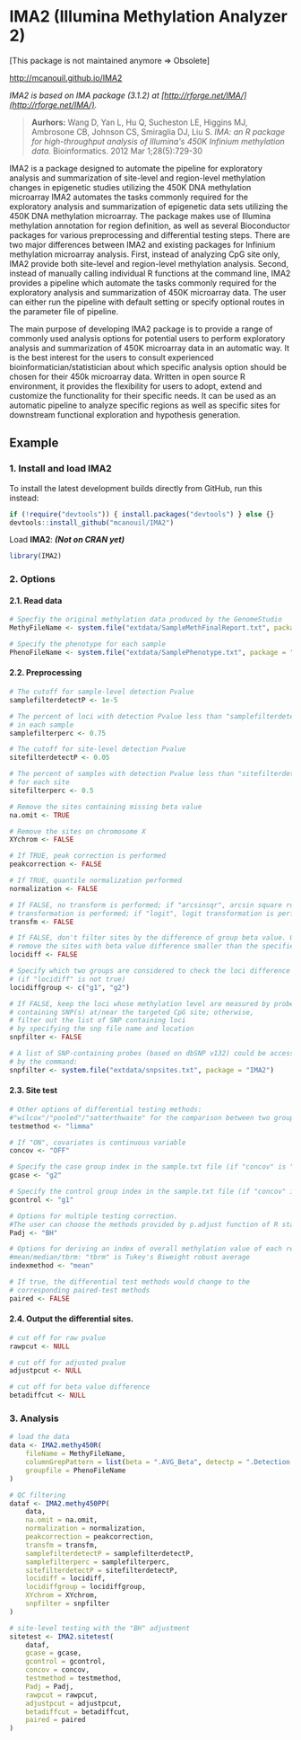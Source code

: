 IMA2 (Illumina Methylation Analyzer 2)
======================================

[This package is not maintained anymore => Obsolete]

http://mcanouil.github.io/IMA2

*IMA2 is based on IMA package (3.1.2) at [http://rforge.net/IMA/](http://rforge.net/IMA/).*

>**Aurhors:**
>Wang D, Yan L, Hu Q, Sucheston LE, Higgins MJ, Ambrosone CB, Johnson CS, Smiraglia DJ, Liu S.
>*IMA: an R package for high-throughput analysis of Illumina's 450K Infinium methylation data.*
>Bioinformatics. 2012 Mar 1;28(5):729-30


IMA2 is a package designed to automate the pipeline for exploratory analysis and summarization of site-level and region-level methylation changes in epigenetic studies utilizing the 450K DNA methylation microarray
IMA2 automates the tasks commonly required for the exploratory analysis and summarization of epigenetic data sets utilizing the 450K DNA methylation microarray. The package makes use of Illumina methylation annotation for region definition, as well as several Bioconductor packages for various preprocessing and differential testing steps. There are two major differences between IMA2 and existing packages for Infinium methylation microarray analysis. First, instead of analyzing CpG site only, IMA2 provide both site-level and region-level methylation analysis. Second, instead of manually calling individual R functions at the command line, IMA2 provides a pipeline which automate the tasks commonly required for the exploratory analysis and summarization of 450K microarray data. The user can either run the pipeline with default setting or specify optional routes in the parameter file of pipeline.

The main purpose of developing IMA2 package is to provide a range of commonly used analysis options for potential users to perform exploratory analysis and summarization of 450K microarray data in an automatic way. It is the best interest for the users to consult experienced bioinformatician/statistician about which specific analysis option should be chosen for their 450k microarray data. Written in open source R environment, it provides the flexibility for users to adopt, extend and customize the functionality for their specific needs. It can be used as an automatic pipeline to analyze specific regions as well as specific sites for downstream functional exploration and hypothesis generation.



## Example
### 1. Install and load IMA2
To install the latest development builds directly from GitHub, run this instead:
```r
if (!require("devtools")) { install.packages("devtools") } else {}
devtools::install_github("mcanouil/IMA2")
```
Load **IMA2**: ***(Not on CRAN yet)***
```r
library(IMA2)
```

### 2. Options
#### 2.1. Read data
```r
# Specfiy the original methylation data produced by the GenomeStudio
MethyFileName <- system.file("extdata/SampleMethFinalReport.txt", package = "IMA2")

# Specify the phenotype for each sample
PhenoFileName <- system.file("extdata/SamplePhenotype.txt", package = "IMA2")
```

#### 2.2. Preprocessing
```r
# The cutoff for sample-level detection Pvalue
samplefilterdetectP <- 1e-5

# The percent of loci with detection Pvalue less than "samplefilterdetectP"
# in each sample
samplefilterperc <- 0.75

# The cutoff for site-level detection Pvalue
sitefilterdetectP <- 0.05

# The percent of samples with detection Pvalue less than "sitefilterdetectP"
# for each site
sitefilterperc <- 0.5

# Remove the sites containing missing beta value
na.omit <- TRUE

# Remove the sites on chromosome X
XYchrom <- FALSE

# If TRUE, peak correction is performed
peakcorrection <- FALSE

# If TRUE, quantile normalization performed
normalization <- FALSE

# If FALSE, no transform is performed; if "arcsinsqr", arcsin square root
# transformation is performed; if "logit", logit transformation is performed
transfm <- FALSE

# If FALSE, don't filter sites by the difference of group beta value. Otherwise,
# remove the sites with beta value difference smaller than the specified value
locidiff <- FALSE

# Specify which two groups are considered to check the loci difference
# (if "locidiff" is not true)
locidiffgroup <- c("g1", "g2")

# If FALSE, keep the loci whose methylation level are measured by probes
# containing SNP(s) at/near the targeted CpG site; otherwise,
# filter out the list of SNP containing loci
# by specifying the snp file name and location
snpfilter <- FALSE

# A list of SNP-containing probes (based on dbSNP v132) could be accessed
# by the command:
snpfilter <- system.file("extdata/snpsites.txt", package = "IMA2")
```

#### 2.3. Site test
```r
# Other options of differential testing methods:
#"wilcox"/"pooled"/"satterthwaite" for the comparison between two group
testmethod <- "limma"

# If "ON", covariates is continuous variable
concov <- "OFF"

# Specify the case group index in the sample.txt file (if "concov" is "ON")
gcase <- "g2"

# Specify the control group index in the sample.txt file (if "concov" is "ON")
gcontrol <- "g1"

# Options for multiple testing correction.
#The user can choose the methods provided by p.adjust function of R stat package
Padj <- "BH"

# Options for deriving an index of overall methylation value of each region.
#mean/median/tbrm: "tbrm" is Tukey's Biweight robust average
indexmethod <- "mean"

# If true, the differential test methods would change to the
# corresponding paired-test methods
paired <- FALSE
```

#### 2.4. Output the differential sites.
```r
# cut off for raw pvalue
rawpcut <- NULL

# cut off for adjusted pvalue
adjustpcut <- NULL

# cut off for beta value difference
betadiffcut <- NULL
```

### 3. Analysis
```r
# load the data
data <- IMA2.methy450R(
    fileName = MethyFileName,
    columnGrepPattern = list(beta = ".AVG_Beta", detectp = ".Detection.Pval"),
    groupfile = PhenoFileName
)

# QC filtering
dataf <- IMA2.methy450PP(
    data,
    na.omit = na.omit,
    normalization = normalization,
    peakcorrection = peakcorrection,
    transfm = transfm,
    samplefilterdetectP = samplefilterdetectP,
    samplefilterperc = samplefilterperc,
    sitefilterdetectP = sitefilterdetectP,
    locidiff = locidiff,
    locidiffgroup = locidiffgroup,
    XYchrom = XYchrom,
    snpfilter = snpfilter
)

# site-level testing with the "BH" adjustment
sitetest <- IMA2.sitetest(
    dataf,
    gcase = gcase,
    gcontrol = gcontrol,
    concov = concov,
    testmethod = testmethod,
    Padj = Padj,
    rawpcut = rawpcut,
    adjustpcut = adjustpcut,
    betadiffcut = betadiffcut,
    paired = paired
)
```
